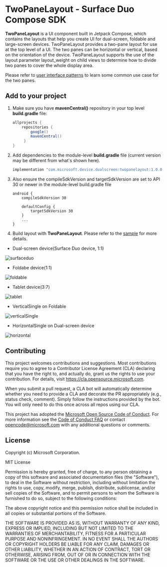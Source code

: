 # TwoPaneLayout - Surface Duo Compose SDK

**TwoPaneLayout** is a UI component built in Jetpack Compose, which contains the layouts that help you create UI for dual-screen, foldable and large-screen devices. TwoPaneLayout provides a two-pane layout for use at the top level of a UI. The two panes can be horizontal or vertical, based on the orientation of the device. TwoPaneLayout supports the use of the layout parameter layout_weight on child views to determine how to divide two panes to cover the whole display area.

Please refer to [user interface patterns](https://docs.microsoft.com/dual-screen/introduction#dual-screen-app-patterns) to learn some common use case for the two panes.

## 

## Add to your project

1. Make sure you have **mavenCentral()** repository in your top level **build.gradle** file:

    ```gradle
    allprojects {
        repositories {
            google()
            mavenCentral()
         }
    }
    ```

2. Add dependencies to the module-level **build.gradle** file (current version may be different from what's shown here).
    ```gradle
    implementation "com.microsoft.device.dualscreen:twopanelayout:1.0.0-alpha02"
    ```
3. Also ensure the compileSdkVersion and targetSdkVersion are set to API 30 or newer in the module-level build.gradle file 

    ```
    android { 
        compileSdkVersion 30
        
        defaultConfig { 
            targetSdkVersion 30 
        } 
        ... 
    }
    ```

4. Build layout with **TwoPaneLayout**. Please refer to the [sample](https://github.com/microsoft/surface-duo-compose-samples/tree/main/TwoPaneLayout/sample) for more details.

- Dual-screen device(Surface Duo device, 1:1)

![surfaceduo](screenshots/surfaceduo.png)

- Foldabe device(1:1)

![foldable](screenshots/foldable.png)

- Tablet device(3:7)

![tablet](screenshots/tablet.png)

- VerticalSingle on Foldable

![verticalSingle](screenshots/single-vertical.png)

- HorizontalSingle on Dual-screen device

![horizontal](screenshots/single-horizontal.png)

## Contributing

This project welcomes contributions and suggestions.  Most contributions require you to agree to a
Contributor License Agreement (CLA) declaring that you have the right to, and actually do, grant us
the rights to use your contribution. For details, visit https://cla.opensource.microsoft.com.

When you submit a pull request, a CLA bot will automatically determine whether you need to provide
a CLA and decorate the PR appropriately (e.g., status check, comment). Simply follow the instructions
provided by the bot. You will only need to do this once across all repos using our CLA.

This project has adopted the [Microsoft Open Source Code of Conduct](https://opensource.microsoft.com/codeofconduct/).
For more information see the [Code of Conduct FAQ](https://opensource.microsoft.com/codeofconduct/faq/) or
contact [opencode@microsoft.com](mailto:opencode@microsoft.com) with any additional questions or comments.

## License

Copyright (c) Microsoft Corporation.

MIT License

Permission is hereby granted, free of charge, to any person obtaining a copy of this software and associated documentation files (the "Software"), to deal in the Software without restriction, including without limitation the rights to use, copy, modify, merge, publish, distribute, sublicense, and/or sell copies of the Software, and to permit persons to whom the Software is furnished to do so, subject to the following conditions:

The above copyright notice and this permission notice shall be included in all copies or substantial portions of the Software.

THE SOFTWARE IS PROVIDED AS IS, WITHOUT WARRANTY OF ANY KIND, EXPRESS OR IMPLIED, INCLUDING BUT NOT LIMITED TO THE WARRANTIES OF MERCHANTABILITY, FITNESS FOR A PARTICULAR PURPOSE AND NONINFRINGEMENT. IN NO EVENT SHALL THE AUTHORS OR COPYRIGHT HOLDERS BE LIABLE FOR ANY CLAIM, DAMAGES OR OTHER LIABILITY, WHETHER IN AN ACTION OF CONTRACT, TORT OR OTHERWISE, ARISING FROM, OUT OF OR IN CONNECTION WITH THE SOFTWARE OR THE USE OR OTHER DEALINGS IN THE SOFTWARE.

